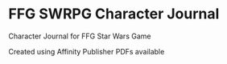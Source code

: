# FFG SWRPG Character Journal
Character Journal for FFG Star Wars Game

Created using Affinity Publisher
PDFs available
